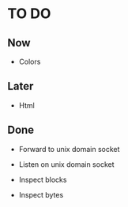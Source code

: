 TO DO
=====


Now
---

* Colors


Later
-----

* Html


Done
----

* Forward to unix domain socket

* Listen on unix domain socket

* Inspect blocks

* Inspect bytes
